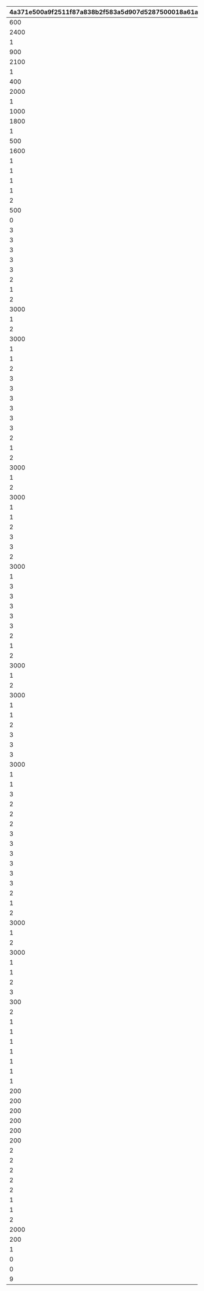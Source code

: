 |4a371e500a9f2511f87a838b2f583a5d907d5287500018a61aec1ad61e20fda1|2b6fb0294c714bfa1919f5f10ed32333f57b6c16c2e85c0016f17b371f5a03f4|b70f30520e8c5240648edcaf113f18732f5b385ed1ab80195c879654615488e1|8cd22972da8ac4bd9674c3292806f05c3520c6ab5ff23f677e67d5f6970652b5|0b075b87ae92609f550c12a6584db75bd91e3b08813724a1e092891168b38515|41137c78c23abab52886b8efd65b68b57bec00799653d2aa88d85637d22dd5c4|dd863b23925f79000a50a0b50aba583fb629cc0138a616cbc4762011e07fabc3|f2062e724cb5aa1904553f0defb61083a3336b93c94dee58c811559a397cd64a|3086f4696fabdff767f8cf7be2600da5dc813d3c4694bfdd2491b7cb55122f3b|
| --- | --- | --- | --- | --- | --- | --- | --- | --- |
|600|0|1101001|21|0|0|1101002|0|0|
|2400|0|1101002|22|0|600|1101003|0|0|
|1|0|1101003|20|0|-1500|1|50|0|
|900|0|1101011|21|0|0|1101012|0|0|
|2100|0|1101012|22|0|700|1101013|0|0|
|1|0|1101013|20|0|-1500|1|200|0|
|400|0|1101021|21|0|0|1101022|0|0|
|2000|0|1101022|22|0|500|1101023|0|0|
|1|0|1101023|20|0|-1500|1|350|0|
|1000|0|1101031|21|0|0|1101032|0|0|
|1800|0|1101032|22|0|900|1101033|0|0|
|1|0|1101033|20|0|-1500|1|500|0|
|500|0|1101041|21|0|0|1101042|0|0|
|1600|0|1101042|22|0|800|1101043|0|0|
|1|0|1101043|20|0|-1500|1|750|0|
|1|2|1101101|1|0|2|25|2|0|
|1|0|1102001|20|0|-2000|1|-100|0|
|1|2|1102101|1|0|2|20|10|0|
|2|2|1102102|10|0|0|200000|0|0|
|500|0|1103001|21|0|0|1103002|0|0|
|0|2|1103002|3|0|0|1000|0|0|
|3|2|1202001|2|0|3000|-15|0|0|
|3|1|1204001|2|0|30000|15|0|0|
|3|1|1205001|2|0|30000|10|0|0|
|3|1|1206001|2|0|30000|10|0|0|
|3|1|1207001|2|0|30000|10|0|0|
|2|1|1208001|2|0|3000|15|0|0|
|1|1|1209001|2|0|3000|25|0|0|
|2|1|1210001|2|0|3000|10|0|0|
|3000|0|1210002|21|0|0|1210003|0|0|
|1|1|1210003|2|0|30000|15|0|0|
|2|1|1211001|2|0|3000|-10|0|0|
|3000|0|1211002|21|0|0|1211003|0|0|
|1|2|1211003|2|0|30000|-15|0|0|
|1|2|1213001|2|0|30000|-10|0|0|
|2|2|1213002|2|0|30000|-10|0|0|
|3|2|1214001|2|0|1500|-25|0|0|
|3|2|1216001|2|0|3000|-20|0|0|
|3|1|1218001|2|0|30000|20|0|0|
|3|1|1219001|2|0|30000|15|0|0|
|3|1|1220001|2|0|30000|15|0|0|
|3|1|1221001|2|0|30000|15|0|0|
|2|1|1222001|2|0|3000|20|0|0|
|1|1|1223001|2|0|3000|30|0|0|
|2|1|1224001|2|0|3000|15|0|0|
|3000|0|1224002|21|0|0|1224003|0|0|
|1|1|1224003|2|0|30000|20|0|0|
|2|1|1225001|2|0|3000|-10|0|0|
|3000|0|1225002|21|0|0|1225003|0|0|
|1|2|1225003|2|0|30000|-20|0|0|
|1|2|1227001|2|0|30000|-15|0|0|
|2|2|1227002|2|0|30000|-15|0|0|
|3|2|1228001|2|0|1500|-35|0|0|
|3|1|1229001|2|0|30000|20|0|0|
|2|1|1230001|2|0|3000|20|0|0|
|3000|0|1230002|21|0|0|1230003|0|0|
|1|1|1230003|2|0|30000|50|0|0|
|3|2|1232001|2|0|3000|-25|0|0|
|3|1|1234001|2|0|30000|25|0|0|
|3|1|1235001|2|0|30000|20|0|0|
|3|1|1236001|2|0|30000|20|0|0|
|3|1|1237001|2|0|30000|20|0|0|
|2|1|1238001|2|0|3000|25|0|0|
|1|1|1239001|2|0|3000|35|0|0|
|2|1|1240001|2|0|3000|20|0|0|
|3000|0|1240002|21|0|0|1240003|0|0|
|1|1|1240003|2|0|30000|25|0|0|
|2|1|1241001|2|0|3000|-10|0|0|
|3000|0|1241002|21|0|0|1241003|0|0|
|1|2|1241003|2|0|30000|-25|0|0|
|1|2|1242001|2|0|30000|-20|0|0|
|2|2|1242002|2|0|30000|-20|0|0|
|3|2|1244001|2|0|1500|-75|0|0|
|3|1|1246001|2|0|30000|20|0|0|
|3|1|1247001|2|0|30000|30|0|0|
|3000|0|1247002|21|0|0|1247003|0|0|
|1|1|1247003|2|0|3000|25|0|0|
|1|1|1248001|2|0|3000|75|0|0|
|3|2|1249001|2|0|1500|-90|0|0|
|2|1|2101001|2|0|30000|10|0|0|
|2|1|2102001|2|0|30000|10|0|0|
|2|2|2103001|2|0|3000|-15|0|0|
|3|2|2103002|2|0|3000|-15|0|0|
|3|2|2105001|2|0|3000|-25|0|0|
|3|1|2107001|2|0|30000|25|0|0|
|3|1|2108001|2|0|30000|10|0|0|
|3|1|2109001|2|0|30000|10|0|0|
|3|1|2110001|2|0|30000|10|0|0|
|2|1|2111001|2|0|3000|15|0|0|
|1|1|2112001|2|0|3000|25|0|0|
|2|1|2113001|2|0|3000|10|0|0|
|3000|0|2113002|21|0|0|2113003|0|0|
|1|1|2113003|2|0|30000|25|0|0|
|2|1|2114001|2|0|3000|-10|0|0|
|3000|1|2114002|21|0|0|2114003|0|0|
|1|2|2114003|2|0|30000|-25|0|0|
|1|2|2116001|2|0|30000|-10|0|0|
|2|2|2116002|2|0|30000|-10|0|0|
|3|2|2117001|2|0|1500|-50|0|0|
|300|0|3301001|21|0|0|3301002|0|0|
|2|0|3301002|20|0|30|1|20|0|
|1|2|3301101|1|0|1|0|100|0|
|1|2|3302001|1|0|1|0|40|0|
|1|2|3302002|1|0|1|0|60|0|
|1|2|3303001|1|0|1|0|12|0|
|1|2|3303002|1|0|1|0|28|0|
|1|2|3304001|1|0|1|0|40|0|
|1|2|3304002|1|0|1|0|100|0|
|200|0|3305001|21|0|0|3305011|0|0|
|200|0|3305002|21|0|0|3305012|0|0|
|200|0|3305003|21|0|0|3305013|0|0|
|200|0|3305004|21|0|0|3305014|0|0|
|200|0|3305005|21|0|0|3305015|0|0|
|200|0|3305006|21|0|0|3305016|0|0|
|2|0|3305011|20|30|26|1|15|0|
|2|0|3305012|20|15|29|1|8|0|
|2|0|3305013|20|0|30|1|0|0|
|2|0|3305014|20|-15|29|1|-8|0|
|2|0|3305015|20|-30|26|1|-15|0|
|1|1|3305016|10|0|180|30000|0|0|
|1|2|3305101|1|0|1|0|20|0|
|2|0|3402001|20|0|274|1|29|0|
|2000|3|3402101|11|0|0|500000|0|0|
|200|0|3403001|21|0|0|3403002|0|0|
|1|1|3403002|10|0|0|200000|0|0|
|0|3|4001001|4|0|0|0|0|0|
|0|3|4001002|1|0|0|99999|0|0|
|9|3|4002001|1|9|9|99999|9|9|
